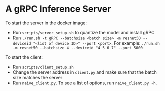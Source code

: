 # A gRPC Inference Server

To start the server in the docker image:

* Run `scripts/server_setup.sh` to quantize the model and install gRPC
* Run `./run.sh -t gRPC --batchsize <batch size> -m resnet50 --deviceid "<list of device ID>" --port <port>`.
  For example: `./run.sh -m resnet50 --batchsize 4 --deviceid "4 5 6 7" --port 5000`

To start the client:

* Run `scripts/client_setup.sh`
* Change the server address in `client.py` and make sure that the batch
  size matches the server
* Run `naive_client.py`. To see a list of options, run `naive_client.py -h`.